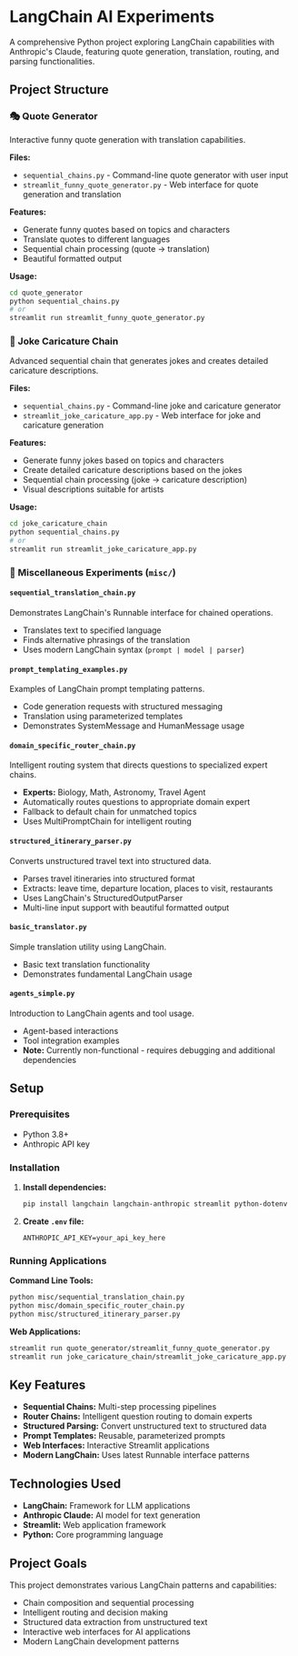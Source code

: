 # LangChain AI Experiments

A comprehensive Python project exploring LangChain capabilities with Anthropic's Claude, featuring quote generation, translation, routing, and parsing functionalities.

## Project Structure

### 🎭 Quote Generator
Interactive funny quote generation with translation capabilities.

**Files:**
- `sequential_chains.py` - Command-line quote generator with user input
- `streamlit_funny_quote_generator.py` - Web interface for quote generation and translation

**Features:**
- Generate funny quotes based on topics and characters
- Translate quotes to different languages
- Sequential chain processing (quote → translation)
- Beautiful formatted output

**Usage:**
```bash
cd quote_generator
python sequential_chains.py
# or
streamlit run streamlit_funny_quote_generator.py
```

### 🎨 Joke Caricature Chain
Advanced sequential chain that generates jokes and creates detailed caricature descriptions.

**Files:**
- `sequential_chains.py` - Command-line joke and caricature generator
- `streamlit_joke_caricature_app.py` - Web interface for joke and caricature generation

**Features:**
- Generate funny jokes based on topics and characters
- Create detailed caricature descriptions based on the jokes
- Sequential chain processing (joke → caricature description)
- Visual descriptions suitable for artists

**Usage:**
```bash
cd joke_caricature_chain
python sequential_chains.py
# or
streamlit run streamlit_joke_caricature_app.py
```

### 🔧 Miscellaneous Experiments (`misc/`)

#### `sequential_translation_chain.py`
Demonstrates LangChain's Runnable interface for chained operations.
- Translates text to specified language
- Finds alternative phrasings of the translation
- Uses modern LangChain syntax (`prompt | model | parser`)

#### `prompt_templating_examples.py`
Examples of LangChain prompt templating patterns.
- Code generation requests with structured messaging
- Translation using parameterized templates
- Demonstrates SystemMessage and HumanMessage usage

#### `domain_specific_router_chain.py`
Intelligent routing system that directs questions to specialized expert chains.
- **Experts:** Biology, Math, Astronomy, Travel Agent
- Automatically routes questions to appropriate domain expert
- Fallback to default chain for unmatched topics
- Uses MultiPromptChain for intelligent routing

#### `structured_itinerary_parser.py`
Converts unstructured travel text into structured data.
- Parses travel itineraries into structured format
- Extracts: leave time, departure location, places to visit, restaurants
- Uses LangChain's StructuredOutputParser
- Multi-line input support with beautiful formatted output

#### `basic_translator.py`
Simple translation utility using LangChain.
- Basic text translation functionality
- Demonstrates fundamental LangChain usage

#### `agents_simple.py`
Introduction to LangChain agents and tool usage.
- Agent-based interactions
- Tool integration examples
- **Note:** Currently non-functional - requires debugging and additional dependencies

## Setup

### Prerequisites
- Python 3.8+
- Anthropic API key

### Installation
1. **Install dependencies:**
   ```bash
   pip install langchain langchain-anthropic streamlit python-dotenv
   ```

2. **Create `.env` file:**
   ```
   ANTHROPIC_API_KEY=your_api_key_here
   ```

### Running Applications

**Command Line Tools:**
```bash
python misc/sequential_translation_chain.py
python misc/domain_specific_router_chain.py
python misc/structured_itinerary_parser.py
```

**Web Applications:**
```bash
streamlit run quote_generator/streamlit_funny_quote_generator.py
streamlit run joke_caricature_chain/streamlit_joke_caricature_app.py
```

## Key Features

- **Sequential Chains:** Multi-step processing pipelines
- **Router Chains:** Intelligent question routing to domain experts
- **Structured Parsing:** Convert unstructured text to structured data
- **Prompt Templates:** Reusable, parameterized prompts
- **Web Interfaces:** Interactive Streamlit applications
- **Modern LangChain:** Uses latest Runnable interface patterns

## Technologies Used

- **LangChain:** Framework for LLM applications
- **Anthropic Claude:** AI model for text generation
- **Streamlit:** Web application framework
- **Python:** Core programming language

## Project Goals

This project demonstrates various LangChain patterns and capabilities:
- Chain composition and sequential processing
- Intelligent routing and decision making
- Structured data extraction from unstructured text
- Interactive web interfaces for AI applications
- Modern LangChain development patterns